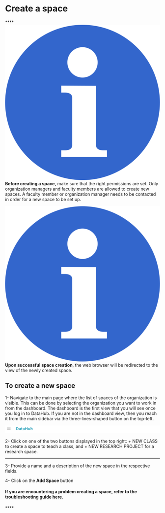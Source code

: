 # Create a space

\*\*\*\*![](../.gitbook/assets/info_simple.svg.png)**Before creating a space,** make sure that the right permissions are set. Only organization managers and faculty members are allowed to create new spaces. A faculty member or organization manager needs to be contacted in order for a new space to be set up.  

![](../.gitbook/assets/info_simple.svg.png)**Upon successful space creation**, the web browser will be redirected to the view of the newly created space.  

## To create a new space

 1- Navigate to the main page where the list of spaces of the organization is visible. This can be done by selecting the organization you want to work in from the dashboard. The dashboard is the first view that you will see once you log in to DataHub. If you are not in the dashboard view, then you reach it from the main sidebar via the three-lines-shaped button on the top-left.

![](../.gitbook/assets/screen-shot-2019-09-18-at-2.24.55-pm-2.png)

2- Click on one of the two buttons displayed in the top right: + NEW CLASS to create a space to teach a class, and + NEW RESEARCH PROJECT for a research space.   
****

3- Provide a name and a description of the new space in the respective fields.  


4- Click on the **Add Space** button



#### If you are encountering a problem creating a space, refer to the troubleshooting guide [here](../troubleshooting/authorization-issues/cannot-create-a-space.md).

\*\*\*\*

